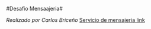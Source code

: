 #Desafio Mensaajeria#


*Realizado por Carlos Briceño*
[Servicio de mensajeria  link](https://carlosdb21.github.io/Desafio-mensajeria/)